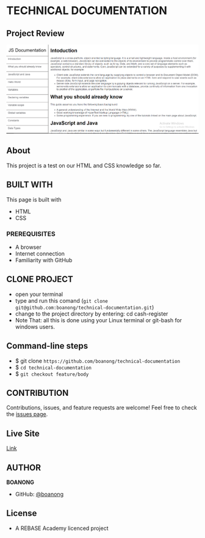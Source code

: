 # TECHNICAL DOCUMENTATION  

## Project Review
![home page](assets/images/overview.PNG)

## About
This project is a test on our HTML and CSS knowledge so far.

## BUILT WITH
This page is built with
* HTML
* CSS

### PREREQUISITES
* A browser
* Internet connection
* Familiarity with GitHub

## CLONE PROJECT
* open your terminal
* type and run this comand (`git clone git@github.com:boanong/technical-documentation.git`)
* change to the project directory by entering: cd cash-register
* Note That: all this is done using your Linux terminal or git-bash for windows users.

## Command-line steps

- $ git clone `https://github.com/boanong/technical-documentation`
- $ `cd technical-documentation`
- $ `git checkout feature/body`

## CONTRIBUTION
Contributions, issues, and feature requests are welcome!
Feel free to check the [issues page](https://github.com/boanong/technical-documention/issues).

## Live Site

[Link](https://boanong.github.io/technical-documentation/)

## AUTHOR
**BOANONG**
- GitHub: [@boanong](https://github.com/boanong)

## License
- A REBASE Academy licenced project 